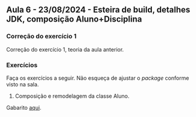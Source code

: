 ## Aula 6 - 23/08/2024 - Esteira de build, detalhes JDK, composição Aluno+Disciplina

### Correção do exercício 1

Correção do exercício 1, teoria da aula anterior.

### Exercícios

Faça os exercícios a seguir. Não esqueça de ajustar o _package_ conforme visto na sala.

1. Composição e remodelagem da classe Aluno.

Gabarito [aqui](#).
